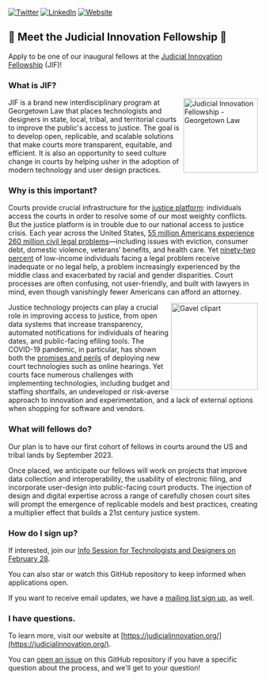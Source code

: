 <a href="https://twitter.com/JIFGeorgetown"><img alt="Twitter" src="https://img.shields.io/badge/Twitter-1DA1F2?style=for-the-badge&logo=twitter&logoColor=white"></a>
<a href="https://www.linkedin.com/company/judicial-innovation-fellowship/"><img alt="LinkedIn" src="https://img.shields.io/badge/LinkedIn-0077B5?style=for-the-badge&logo=linkedin&logoColor=white"></a>
<a href="https://judicialinnovation.org"><img alt="Website" src="https://img.shields.io/badge/website-000000?style=for-the-badge&logo=judicialinnovation.org&logoColor=white"></a>

## 🎉 Meet the Judicial Innovation Fellowship 🎉

Apply to be one of our inaugural fellows at the [Judicial Innovation Fellowship](https://www.law.georgetown.edu/tech-institute/programs/judicial-innovation/) (JIF)!

### What is JIF?

<img alt="Judicial Innovation Fellowship - Georgetown Law" src="https://www.law.georgetown.edu/tech-institute/wp-content/uploads/sites/42/2022/11/Judicial-Innovation-Fellowship-Logo-500x500.png" width="150" align="right" />

JIF is a brand new interdisciplinary program at Georgetown Law that places technologists and designers in state, local, tribal, and territorial courts to improve the public's access to justice. The goal is to develop open, replicable, and scalable solutions that make courts more transparent, equitable, and efficient. It is also an opportunity to seed culture change in courts by helping usher in the adoption of modern technology and user design practices.

### Why is this important?

Courts provide crucial infrastructure for the [justice platform](https://law.mit.edu/pub/justiceasaplatform): individuals access the courts in order to resolve some of our most weighty conflicts. But the justice platform is in trouble due to our national access to justice crisis. Each year across the United States, [55 million Americans experience 260 million civil legal problems](https://iaals.du.edu/sites/default/files/documents/publications/justice-needs-and-satisfaction-us.pdf)—including issues with eviction, consumer debt, domestic violence, veterans’ benefits, and health care. Yet [ninety-two percent](https://justicegap.lsc.gov/) of low-income individuals facing a legal problem receive inadequate or no legal help, a problem increasingly experienced by the middle class and exacerbated by racial and gender disparities. Court processes are often confusing, not user-friendly, and built with lawyers in mind, even though vanishingly fewer Americans can afford an attorney.

<img alt="Gavel clipart" src="https://user-images.githubusercontent.com/1689183/209475297-ff39411f-90ba-4ebe-b5a6-de5f18f2db3b.png" title="Created with DALL·E: from https://labs.openai.com/s/320lpAJ2REBlIYXlmFtXJ8iW" width="175" align="right" />

Justice technology projects can play a crucial role in improving access to justice, from open data systems that increase transparency, automated notifications for individuals of hearing dates, and public-facing efiling tools. The COVID-19 pandemic, in particular, has shown both the [promises and perils](https://www.pewtrusts.org/en/research-and-analysis/reports/2021/12/how-courts-embraced-technology-met-the-pandemic-challenge-and-revolutionized-their-operations) of deploying new court technologies such as online hearings. Yet courts face numerous challenges with implementing technologies, including budget and staffing shortfalls, an undeveloped or risk-averse approach to innovation and experimentation, and a lack of external options when shopping for software and vendors.

### What will fellows do?

Our plan is to have our first cohort of fellows in courts around the US and tribal lands by September 2023.

Once placed, we anticipate our fellows will work on projects that improve data collection and interoperability, the usability of electronic filing, and incorporate user-design into public-facing court products. The injection of design and digital expertise across a range of carefully chosen court sites will prompt the emergence of replicable models and best practices, creating a multiplier effect that builds a 21st century justice system.

### How do I sign up?

If interested, join our [Info Session for Technologists and Designers on February 28](https://georgetown.zoom.us/webinar/register/WN_gRFq1T2SScOC5IQsgq_Htw).

You can also star or watch this GitHub repository to keep informed when applications open.

If you want to receive email updates, we have a [mailing list sign up](https://docs.google.com/forms/d/e/1FAIpQLScnBDIWM1G4z-33vo9yuHA_KU9MXrNKWFsKXwN7w-uhSqlfrg/viewform), as well.

### I have questions.

To learn more, visit our website at [https://judicialinnovation.org/](https://judicialinnovation.org/).

You can [open an issue](https://github.com/JIFGeorgetown/apply/issues) on this GitHub repository if you have a specific question about the process, and we'll get to your question!
